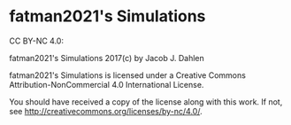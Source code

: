# fatman2021's Simulations

CC BY-NC 4.0:

fatman2021's Simulations 2017(c) by Jacob J. Dahlen

fatman2021's Simulations is licensed under a
Creative Commons Attribution-NonCommercial 4.0 International License.

You should have received a copy of the license along with this
work. If not, see <http://creativecommons.org/licenses/by-nc/4.0/>.
